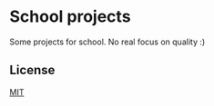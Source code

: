 # School projects
Some projects for school. No real focus on quality :)

## License
[MIT](LICENSE.md)
